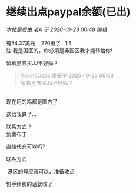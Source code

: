 # 继续出点paypal余额(已出)


<i class="pstatus"> 本帖最后由 老A 于 2020-10-23 00:48 编辑 </i><br />
<br />
有54.37美元&nbsp; &nbsp; 270出了&nbsp; &nbsp;1:5<br />
注:我是国区的，你必须是非国区我才能转给你!

留着黑五买JJ不好妈？

<div class="quote"><blockquote><font color="#999999">YukinoCoco 发表于 2020-10-23 00:08</font><br />
<font color="#999999">留着黑五买JJ不好妈？</font></blockquote></div><br />
现在用的鸡都是国内了

送给我算了…

联系方式？<br />
紫薯布丁

直接代充可以吗?

联系方式

<img src="static/image/smiley/default/lol.gif" smilieid="12" border="0" alt="" /> 港区的号应该可以，准备收点

包手续费的话就收了<img id="aimg_yzW6b" onclick="zoom(this, this.src, 0, 0, 0)" class="zoom" src="https://cdn.jsdelivr.net/gh/hishis/forum-master/public/images/patch.gif" onmouseover="img_onmouseoverfunc(this)" onload="thumbImg(this)" border="0" alt="" />
